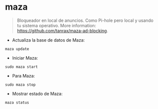 # maza

> Bloqueador en local de anuncios. Como Pi-hole pero local y usando tu sistema operativo.
> More information: <https://github.com/tanrax/maza-ad-blocking>.

- Actualiza la base de datos de Maza:

`maza update`

- Iniciar Maza:

`sudo maza start`

- Para Maza:

`sudo maza stop`

- Mostrar estado de Maza:

`maza status`
